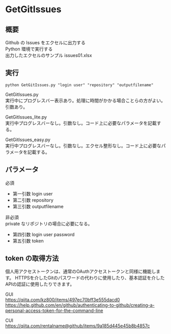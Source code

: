 # GetGitIssues

## 概要
Github の Issues をエクセルに出力する  
Python 環境で実行する  
出力したエクセルのサンプル issues01.xlsx  

## 実行
```
python GetGitIssues.py "login user" "repository" "outputfilename"
```

GetGitIssues.py  
実行中にプログレスバー表示あり。処理に時間がかかる場合ことらの方がよい。引数あり。    

GetGitIssues_lite.py  
実行中プログレスバーなし。引数なし。コード上に必要なパラメータを記載する。  

GetGitIssues_easy.py  
実行中プログレスバーなし。引数なし。エクセル整形なし。コード上に必要なパラメータを記載する。  

## パラメータ
必須
- 第一引数    login user
- 第二引数    repository
- 第三引数    outputfilename

非必須  
private なリポジトリの場合に必要になる。
- 第四引数    login user password
- 第五引数    token


## token の取得方法

個人用アクセストークンは、通常のOAuthアクセストークンと同様に機能します。 HTTPSを介したGitのパスワードの代わりに使用したり、基本認証を介したAPIの認証に使用したりできます。

GUI  
https://qiita.com/kz800/items/497ec70bff3e555dacd0  
https://help.github.com/en/github/authenticating-to-github/creating-a-personal-access-token-for-the-command-line

CUI  
https://qiita.com/rentalname@github/items/9a185d445e45b8b4857c

